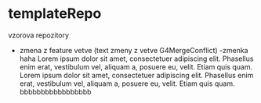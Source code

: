 # templateRepo
vzorova repozitory
- zmena z feature vetve (text zmeny z vetve G4MergeConflict)
-zmenka haha
Lorem ipsum dolor sit amet, consectetuer adipiscing elit. Phasellus enim erat, vestibulum vel, aliquam a, posuere eu, velit. Etiam quis quam. 
Lorem ipsum dolor sit amet, consectetuer adipiscing elit. Phasellus enim erat, vestibulum vel, aliquam a, posuere eu, velit. Etiam quis quam. bbbbbbbbbbbbbbbbb

